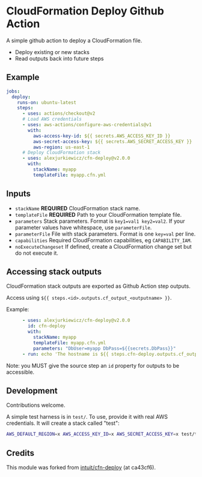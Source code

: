 # CloudFormation Deploy Github Action

A simple github action to deploy a CloudFormation file.

* Deploy existing or new stacks
* Read outputs back into future steps

## Example

```yaml
jobs:
  deploy:
    runs-on: ubuntu-latest
    steps:
      - uses: actions/checkout@v2
      # Load AWS credentials
      - uses: aws-actions/configure-aws-credentials@v1
        with:
          aws-access-key-id: ${{ secrets.AWS_ACCESS_KEY_ID }}
          aws-secret-access-key: ${{ secrets.AWS_SECRET_ACCESS_KEY }}
          aws-region: us-east-1
      # Deploy CloudFormation stack
      - uses: alexjurkiewicz/cfn-deploy@v2.0.0
        with:
          stackName: myapp
          templateFile: myapp.cfn.yml
```

## Inputs

* `stackName` **REQUIRED** CloudFormation stack name.
* `templateFile` **REQUIRED** Path to your CloudFormation template file.
* `parameters` Stack parameters. Format is `key1=val1 key2=val2`. If your parameter values have whitespace, use `parameterFile`.
* `parameterFile` File with stack parameters. Format is one `key=val` per line.
* `capabilities` Required CloudFormation capabilities, eg `CAPABILITY_IAM`.
* `noExecuteChangeset` If defined, create a CloudFormation change set but do not execute it.

## Accessing stack outputs

CloudFormation stack outputs are exported as Github Action step outputs.

Access using `${{ steps.<id>.outputs.cf_output_<outputname> }}`.

Example:

```yaml
      - uses: alexjurkiewicz/cfn-deploy@v2.0.0
        id: cfn-deploy
        with:
          stackName: myapp
          templateFile: myapp.cfn.yml
          parameters: "DbUser=myapp DbPass=${{secrets.DbPass}}"
      - run: echo 'The hostname is ${{ steps.cfn-deploy.outputs.cf_output_Hostname }}'

```

Note: you MUST give the source step an `id` property for outputs to be accessible.

## Development

Contributions welcome.

A simple test harness is in `test/`. To use, provide it with real AWS credentials. It will create a stack called "test":

```sh
AWS_DEFAULT_REGION=x AWS_ACCESS_KEY_ID=x AWS_SECRET_ACCESS_KEY=x test/test.sh
```

## Credits

This module was forked from [intuit/cfn-deploy](https://github.com/intuit/cfn-deploy) (at
ca43cf6).
